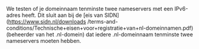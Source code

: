 We testen of je domeinnaam tenminste twee nameservers met een IPv6-adres 
heeft. Dit sluit aan bij de [eis van SIDN](https://www.sidn.nl/downloads
/terms-and-conditions/Technische+eisen+voor+registratie+van+nl-domeinnamen.pdf) (beheerder van het .nl-domein) dat iedere .nl-domeinnaam 
tenminste twee nameservers moeten hebben.
